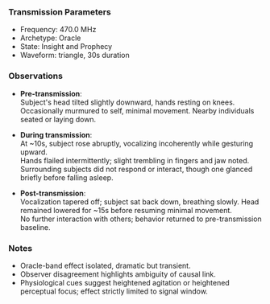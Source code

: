 ### Transmission Parameters
- Frequency: 470.0 MHz
- Archetype: Oracle
- State: Insight and Prophecy
- Waveform: triangle, 30s duration

### Observations
- **Pre-transmission**:  
  Subject's head tilted slightly downward, hands resting on knees. Occasionally murmured to self, minimal movement. Nearby individuals seated or laying down.  

- **During transmission**:  
  At ~10s, subject rose abruptly, vocalizing incoherently while gesturing upward.  
  Hands flailed intermittently; slight trembling in fingers and jaw noted.  
  Surrounding subjects did not respond or interact, though one glanced briefly before falling asleep.  

- **Post-transmission**:  
  Vocalization tapered off; subject sat back down, breathing slowly. Head remained lowered for ~15s before resuming minimal movement.  
  No further interaction with others; behavior returned to pre-transmission baseline.  

### Notes
- Oracle-band effect isolated, dramatic but transient.  
- Observer disagreement highlights ambiguity of causal link.  
- Physiological cues suggest heightened agitation or heightened perceptual focus; effect strictly limited to signal window.  

